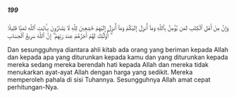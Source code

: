 ##### 199

<span class="ayah">وَإِنَّ مِنْ أَهْلِ ٱلْكِتَٰبِ لَمَن يُؤْمِنُ بِٱللَّهِ وَمَآ أُنزِلَ إِلَيْكُمْ وَمَآ أُنزِلَ إِلَيْهِمْ خَٰشِعِينَ لِلَّهِ لَا يَشْتَرُونَ بِـَٔايَٰتِ ٱللَّهِ ثَمَنًۭا قَلِيلًا ۗ أُو۟لَٰٓئِكَ لَهُمْ أَجْرُهُمْ عِندَ رَبِّهِمْ ۗ إِنَّ ٱللَّهَ سَرِيعُ ٱلْحِسَابِ</span>

<span class="ayah_translation">Dan sesungguhnya diantara ahli kitab ada orang yang beriman kepada Allah dan kepada apa yang diturunkan kepada kamu dan yang diturunkan kepada mereka sedang mereka berendah hati kepada Allah dan mereka tidak menukarkan ayat-ayat Allah dengan harga yang sedikit. Mereka memperoleh pahala di sisi Tuhannya. Sesungguhnya Allah amat cepat perhitungan-Nya.</span>
